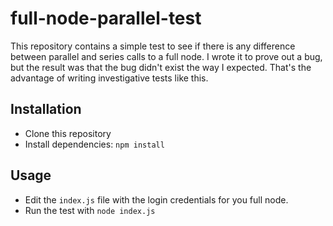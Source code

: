 # full-node-parallel-test

This repository contains a simple test to see if there is any difference
between parallel and series calls to a full node. I wrote it to prove out
a bug, but the result was that the bug didn't exist the way I expected. That's
the advantage of writing investigative tests like this.

## Installation
* Clone this repository
* Install dependencies: `npm install`

## Usage
* Edit the `index.js` file with the login credentials for you full node.
* Run the test with `node index.js`
